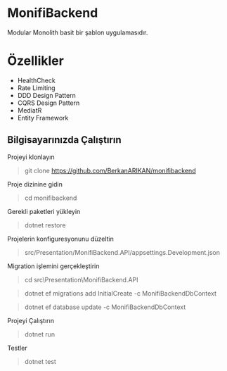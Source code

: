 # MonifiBackend

Modular Monolith basit bir şablon uygulamasıdır.


# Özellikler

 - HealthCheck
 - Rate Limiting
 - DDD Design Pattern
 - CQRS Design Pattern
 - MediatR
 - Entity Framework

## Bilgisayarınızda Çalıştırın

  Projeyi klonlayın
  > git clone https://github.com/BerkanARIKAN/monifibackend

Proje dizinine gidin
  > cd monifibackend

Gerekli paketleri yükleyin
  > dotnet restore

Projelerin konfiguresyonunu düzeltin
  > src/Presentation/MonifiBackend.API/appsettings.Development.json

Migration işlemini gerçekleştirin
  > cd src\Presentation\MonifiBackend.API
  
  > dotnet ef migrations add InitialCreate -c MonifiBackendDbContext
  
  > dotnet ef database update -c MonifiBackendDbContext

Projeyi Çalıştırın
  > dotnet run

Testler
  > dotnet test
